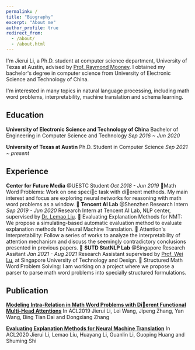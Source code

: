 ```yaml
---
permalink: /
title: "Biography"
excerpt: "About me"
author_profile: true
redirect_from: 
  - /about/
  - /about.html
---
```


I'm Jierui Li, a Ph.D. student at computer science department, University of Texas at Austin, advised by [Prof. Raymond Mooney](https://www.cs.utexas.edu/~mooney/). I obtained my bachelor's degree in computer science from University of Electronic Science and Technology of China. 



I'm interested in many topics in natural language processing, including math word problems, interpretability, machine translation and schema learning.



Education
------
**University of Electronic Science and Technology of China**
Bachelor of Engineering in Computer Science and Technology
*Sep 2016 ~ Jun 2020*

**University of Texas at Austin**
Ph.D. Student in Computer Science
*Sep 2021 ~ present*



## Experience

**Center for Future Media** @UESTC
Student 				*Oct 2018 - Jun 2019*
Math Word Problems: Work on one specic task with dierent methods. My main interest and focus are
exploring neural networks for reasoning with math word problems as a window.

**Tencent AI Lab** @Shenzhen
Research Intern			*Sep 2019 - Jun 2020*
Research Intern at Tencent AI Lab, NLP center, supervised by [Dr. Lemao Liu](https://lemaoliu.github.io/homepage/).
 Evaluating Explanation Methods for NMT: We propose a simulating-based automatic evaluation method to
evaluate explanation methods for Neural Machine Translation.
 Attention's Interpretability: Follow a series of works to analyze the interpretability of attention mechanism and
discuss the seemingly contradictory conclusions presented in previous papers.

**SUTD StatNLP Lab** @Singapore
Research Assitant		 *Jan 2021 - Aug 2021*
Research Assistant supervised by [Prof. Wei Lu](https://istd.sutd.edu.sg/people/faculty/lu-wei), at Singapore University of Technology and Design.
 Structured Math Word Problem Solving: I am working on a project where we propose a parser to parse math
word problems into specially structured formulations.



Publication
------

[**Modeling Intra-Relation in Math Word Problems with Dierent Functional Multi-Head Attentions**](https://aclanthology.org/P19-1619/) In ACL2019
Jierui Li, Lei Wang, Jipeng Zhang, Yan Wang, Bing Tian Dai and Dongxiang Zhang

[**Evaluating Explanation Methods for Neural Machine Translation**](https://aclanthology.org/2020.acl-main.35/) In ACL2020
Jierui Li, Lemao Liu, Huayang Li, Guanlin Li, Guoping Huang and Shuming Shi

